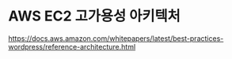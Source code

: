# AWS EC2 고가용성 아키텍처

https://docs.aws.amazon.com/whitepapers/latest/best-practices-wordpress/reference-architecture.html
